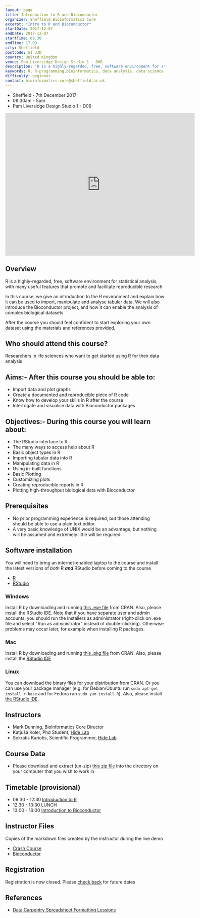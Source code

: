 ```yaml
---
layout: page
title: Introduction to R and Bioconductor
organizer: Sheffield Bioinformatics Core
excerpt: "Intro to R and Bioconductor"
startDate: 2017-12-07
endDate: 2017-12-07
startTime: 09.30
endTime: 17.00
city: Sheffield
postcode: S1 3JD
country: United Kingdom
venue: Pam Liversidge Design Studio 1 - D06
description: "R is a highly-regarded, free, software environment for statistical analysis, with many useful features that promote and facilitate reproducible research. In this course, we give an introduction to the R environment and explain how it can be used to import, manipulate and analyse tabular data. We will also introduce the Bioconductor project, and how it can enable the analysis of complex biological datasets. After the course you should feel confident to start exploring your own dataset using the materials and references provided."
keywords: R, R-programming,bioinformatics, data analysis, data science
difficulty: beginner
contact: bioinformatics-core@sheffield.ac.uk
---
```


- Sheffield - 7th December 2017
- 09:30am - 5pm
- Pam Liversidge Design Studio 1 - D06

<iframe src="https://www.google.com/maps/embed?pb=!1m14!1m8!1m3!1d9519.181464571486!2d-1.4777067!3d53.3827108!3m2!1i1024!2i768!4f13.1!3m3!1m2!1s0x0%3A0x60e5580cdf19b137!2sPam+Liversidge+Building!5e0!3m2!1sen!2suk!4v1510862811609" width="600" height="450" frameborder="0" style="border:0" allowfullscreen></iframe>

## Overview

R is a highly-regarded, free, software environment for statistical analysis, with many useful features that promote and facilitate reproducible research.

In this course, we give an introduction to the R environment and explain how it can be used to import, manipulate and analyse tabular data. We will also introduce the Bioconductor project, and how it can enable the analysis of complex biological datasets.

After the course you should feel confident to start exploring your own dataset using the materials and references provided. 

## Who should attend this course?

Researchers in life sciences who want to get started using R for their data analysis

## Aims:- After this course you should be able to:

- Import data and plot graphs
- Create a documented and reproducible piece of R code
- Know how to develop your skills in R after the course
- Interrogate and visualise data with Bioconductor packages

## Objectives:- During this course you will learn about:

- The RStudio interface to R
- The many ways to access help about R
- Basic object types in R
- Importing tabular data into R
- Manipulating data in R
- Using in-built functions
- Basic Plotting
- Customizing plots
- Creating reproducible reports in R
- Plotting high-throughput biological data with Bioconductor


## Prerequisites

- No prior programming experience is required, but those attending should be able to use a plain text editor.
- A very basic knowledge of UNIX would be an advantage, but nothing will be assumed and extremely little will be required.

## Software installation

You will need to bring an internet-enabled laptop to the course and install the latest versions of *both* R ***and*** RStudio before coming to the course

- [R](https://cran.r-project.org/)
- [RStudio](https://www.rstudio.com/products/rstudio/download/#download)

### Windows

Install R by downloading and running [this .exe file](http://cran.r-project.org/bin/windows/base/release.htm) from CRAN. Also, please install the [RStudio IDE](http://www.rstudio.com/ide/download/desktop). Note that if you have separate user and admin accounts, you should run the installers as administrator (right-click on .exe file and select "Run as administrator" instead of double-clicking). Otherwise problems may occur later, for example when installing R packages.

### Mac

Install R by downloading and running [this .pkg file](http://cran.r-project.org/bin/macosx/R-latest.pkg) from CRAN. Also, please install the [RStudio IDE](http://www.rstudio.com/ide/download/desktop) 

### Linux

You can download the binary files for your distribution from CRAN. Or you can use your package manager (e.g. for Debian/Ubuntu run `sudo apt-get install r-base` and for Fedora run `sudo yum install R`). Also, please install [the RStudio IDE](http://www.rstudio.com/ide/download/desktop). 


## Instructors

- Mark Dunning, Bioinformatics Core Director
- Katjuša Koler, Phd Student, [Hide Lab](https://hidelab.wordpress.com/)
- Sokratis Kariotis, Scientific Programmer, [Hide Lab](https://hidelab.wordpress.com/)

## Course Data

- Please download and extract (un-zip) [this zip file](r-introduction-2017-12-07.zip) into the directory on your computer that you wish to work in

## Timetable (provisional)

- 09:30 - 12:30 [Introduction to R](https://bioinformatics-core-shared-training.github.io/r-crash-course/crash-course.nb.html)
- 12:30 - 13:30 LUNCH
- 13:00 - 16:00 [Introduction to Bioconductor](https://bioinformatics-core-shared-training.github.io/bioc-introduction/bioc-intro.nb.html)

## Instructor Files

Copies of the markdown files created by the instructor during the live demo

- [Crash Course](2017-12-07-crash-course-instructor.Rmd)
- [Bioconductor](2017-12-07-bioc-intro-instructor.Rmd)

## Registration 

Registration is now closed. Please [check back](http://sbc.shef.ac.uk//training/) for future dates

## References

- [Data Carpentry Spreadsheet Formatting Lessions](http://www.datacarpentry.org/spreadsheet-ecology-lesson/)
